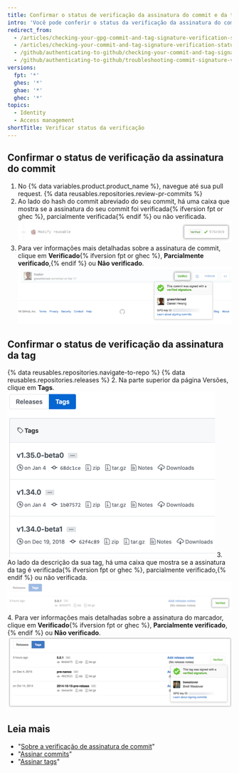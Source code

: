 ```yaml
---
title: Confirmar o status de verificação da assinatura do commit e da tag
intro: 'Você pode conferir o status da verificação da assinatura do commit e da tag no {% data variables.product.product_name %}.'
redirect_from:
  - /articles/checking-your-gpg-commit-and-tag-signature-verification-status
  - /articles/checking-your-commit-and-tag-signature-verification-status
  - /github/authenticating-to-github/checking-your-commit-and-tag-signature-verification-status
  - /github/authenticating-to-github/troubleshooting-commit-signature-verification/checking-your-commit-and-tag-signature-verification-status
versions:
  fpt: '*'
  ghes: '*'
  ghae: '*'
  ghec: '*'
topics:
  - Identity
  - Access management
shortTitle: Verificar status da verificação
---
```


## Confirmar o status de verificação da assinatura do commit

1. No {% data variables.product.product_name %}, navegue até sua pull request.
{% data reusables.repositories.review-pr-commits %}
3. Ao lado do hash do commit abreviado do seu commit, há uma caixa que mostra se a assinatura do seu commit foi verificada{% ifversion fpt or ghec %}, parcialmente verificada{% endif %} ou não verificada. ![Commit assinado](/assets/images/help/commits/gpg-signed-commit-verified-without-details.png)
4. Para ver informações mais detalhadas sobre a assinatura de commit, clique em **Verificado**{% ifversion fpt or ghec %}, **Parcialmente verificado**,{% endif %} ou **Não verificado**. ![Commit assinado verificado](/assets/images/help/commits/gpg-signed-commit_verified_details.png)

## Confirmar o status de verificação da assinatura da tag

{% data reusables.repositories.navigate-to-repo %}
{% data reusables.repositories.releases %}
2. Na parte superior da página Versões, clique em **Tags**. ![Página de tags](/assets/images/help/releases/tags-list.png)
3. Ao lado da descrição da sua tag, há uma caixa que mostra se a assinatura da tag é verificada{% ifversion fpt or ghec %}, parcialmente verificado,{% endif %} ou não verificada. ![assinatura de tag verificada](/assets/images/help/commits/gpg-signed-tag-verified.png)
4. Para ver informações mais detalhadas sobre a assinatura do marcador, clique em **Verificado**{% ifversion fpt or ghec %}, **Parcialmente verificado**,{% endif %} ou **Não verificado**. ![Tag assinada verificada](/assets/images/help/commits/gpg-signed-tag-verified-details.png)

## Leia mais

- "[Sobre a verificação de assinatura de commit](/articles/about-commit-signature-verification)"
- "[Assinar commits](/articles/signing-commits)"
- "[Assinar tags](/articles/signing-tags)"
